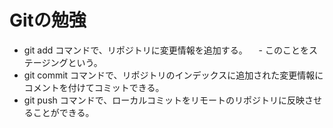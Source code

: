 # Gitの勉強
- git add コマンドで、リポジトリに変更情報を追加する。
　- このことをステージングという。
- git commit コマンドで、リポジトリのインデックスに追加された変更情報にコメントを付けてコミットできる。
- git push コマンドで、ローカルコミットをリモートのリポジトリに反映させることができる。
